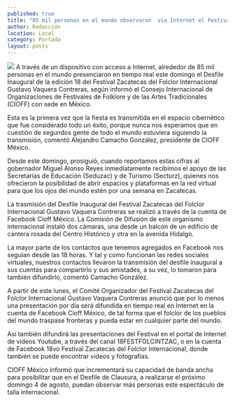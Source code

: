 ```yaml
---
published: true
title: "85 mil personas en el mundo observaron  vía Internet el Festival del Folclor: CIOFF"
author: Redacción
location: Local
category: Portada
layout: posts
---
```


![](http://i.imgur.com/uVw3ZVhm.jpg)
A través de un dispositivo con acceso a Internet, alrededor de 85 mil personas en el mundo presenciaron en tiempo real este domingo el Desfile Inaugural de la edición 18 del Festival Zacatecas del Folclor Internacional Gustavo Vaquera Contreras, según informó el Consejo Internacional de Organizaciones de Festivales de
Folklore y de las Artes Tradicionales (CIOFF) con sede en México.

Esta es la primera vez que la fiesta es transmitida en el espacio cibernético que fue considerado todo un éxito, porque nunca nos esperamos que en cuestión de segundos gente de todo el mundo estuviera siguiendo la transmisión, comentó Alejandro Camacho González, presidente de CIOFF México.

Desde este domingo, prosiguió, cuando reportamos estas cifras al gobernador Miguel Alonso Reyes inmediatamente recibimos el apoyo de las Secretarías de Educación (Seduzac) y de Turismo (Secturz), quienes nos ofrecieron la posibilidad de abrir espacios y plataformas en la red virtual para que los ojos del mundo estén por una semana en Zacatecas.

La trasmisión del Desfile Inaugural del Festival Zacatecas del Folclor Internacional Gustavo Vaquera Contreras se realizó a través de la cuenta de Facebook  Cioff México. La Comisión de Difusión de este organismo internacional instaló dos cámaras, una desde un balcón de un edificio de cantera rosada del Centro Histórico y otra en la avenida Hidalgo.

La mayor parte de los contactos que tenemos agregados en Facebook nos seguían desde las 18 horas. Y tal y como funcionan las redes sociales virtuales, nuestros contactos llevaron la transmisión del desfile inaugural a sus cuentas para compartirlo y sus amistades, a su vez, lo tomaron para también difundirlo, comentó Camacho González.

A partir de este lunes, el Comité Organizador del Festival Zacatecas del Folclor Internacional Gustavo Vaquera Contreras anunció que por lo menos una presentación por día será difundida en tiempo real en Internet en la cuenta de Facebook Cioff México, de tal forma que el folclor de los pueblos del mundo traspase fronteras y pueda estar en cualquier parte del mundo.

Así también difundirá las presentaciones del Festival en el portal de Internet de videos Youtube, a través del canal 18FESTFOLCINTZAC, o en la cuenta de Facebook 18vo Festival Zacatecas del Folclor Internacional, donde también se puede encontrar videos y fotografías. 

CIOFF México informó que incrementará su capacidad de banda ancha para posibilitar que en el Desfile de Clausura, a realizarse el próximo domingo 4 de agosto, puedan observar más personas este espectáculo de talla internacional.
